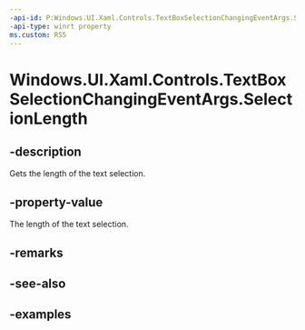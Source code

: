 ```yaml
---
-api-id: P:Windows.UI.Xaml.Controls.TextBoxSelectionChangingEventArgs.SelectionLength
-api-type: winrt property
ms.custom: RS5
---
```


<!-- Property syntax.
public int SelectionLength { get; }
-->

# Windows.UI.Xaml.Controls.TextBoxSelectionChangingEventArgs.SelectionLength

## -description

Gets the length of the text selection.

## -property-value

The length of the text selection.


## -remarks

## -see-also

## -examples

